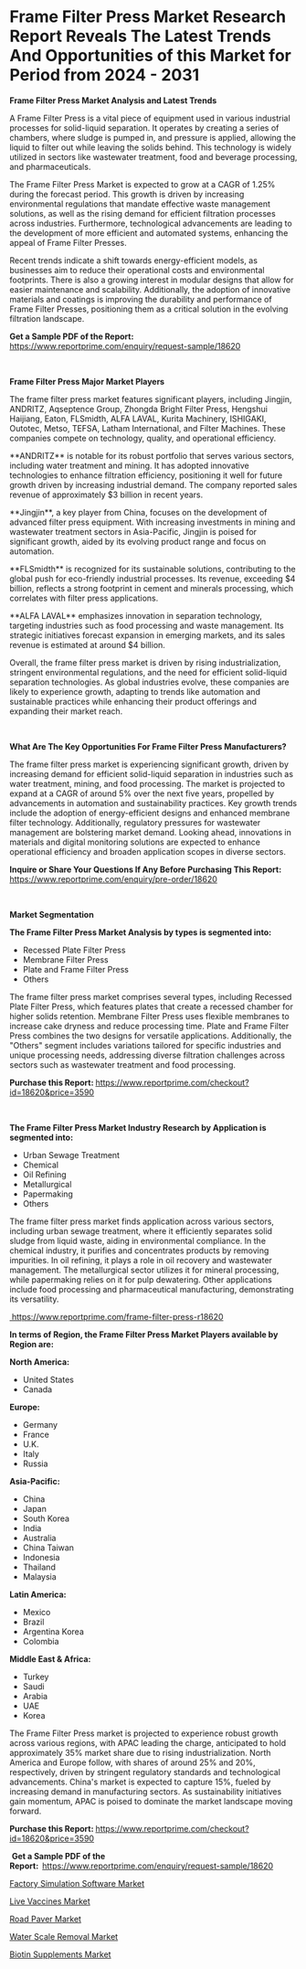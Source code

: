 <p><h1>Frame Filter Press Market Research Report Reveals The Latest Trends And Opportunities of this Market for Period from 2024 - 2031</h1></p><p><strong>Frame Filter Press Market Analysis and Latest Trends</strong></p>
<p><p>A Frame Filter Press is a vital piece of equipment used in various industrial processes for solid-liquid separation. It operates by creating a series of chambers, where sludge is pumped in, and pressure is applied, allowing the liquid to filter out while leaving the solids behind. This technology is widely utilized in sectors like wastewater treatment, food and beverage processing, and pharmaceuticals.</p><p>The Frame Filter Press Market is expected to grow at a CAGR of 1.25% during the forecast period. This growth is driven by increasing environmental regulations that mandate effective waste management solutions, as well as the rising demand for efficient filtration processes across industries. Furthermore, technological advancements are leading to the development of more efficient and automated systems, enhancing the appeal of Frame Filter Presses.</p><p>Recent trends indicate a shift towards energy-efficient models, as businesses aim to reduce their operational costs and environmental footprints. There is also a growing interest in modular designs that allow for easier maintenance and scalability. Additionally, the adoption of innovative materials and coatings is improving the durability and performance of Frame Filter Presses, positioning them as a critical solution in the evolving filtration landscape.</p></p>
<p><strong>Get a Sample PDF of the Report:&nbsp;</strong> <a href="https://www.reportprime.com/enquiry/request-sample/18620?utm_campaign=31&utm_medium=2&utm_source=Github&utm_content=ia&utm_term=21112024&utm_id=frame-filter-press">https://www.reportprime.com/enquiry/request-sample/18620</a></p>
<p>&nbsp;</p>
<p><strong>Frame Filter Press Major Market Players</strong></p>
<p><p>The frame filter press market features significant players, including Jingjin, ANDRITZ, Aqseptence Group, Zhongda Bright Filter Press, Hengshui Haijiang, Eaton, FLSmidth, ALFA LAVAL, Kurita Machinery, ISHIGAKI, Outotec, Metso, TEFSA, Latham International, and Filter Machines. These companies compete on technology, quality, and operational efficiency.</p><p>**ANDRITZ** is notable for its robust portfolio that serves various sectors, including water treatment and mining. It has adopted innovative technologies to enhance filtration efficiency, positioning it well for future growth driven by increasing industrial demand. The company reported sales revenue of approximately $3 billion in recent years.</p><p>**Jingjin**, a key player from China, focuses on the development of advanced filter press equipment. With increasing investments in mining and wastewater treatment sectors in Asia-Pacific, Jingjin is poised for significant growth, aided by its evolving product range and focus on automation.</p><p>**FLSmidth** is recognized for its sustainable solutions, contributing to the global push for eco-friendly industrial processes. Its revenue, exceeding $4 billion, reflects a strong footprint in cement and minerals processing, which correlates with filter press applications.</p><p>**ALFA LAVAL** emphasizes innovation in separation technology, targeting industries such as food processing and waste management. Its strategic initiatives forecast expansion in emerging markets, and its sales revenue is estimated at around $4 billion.</p><p>Overall, the frame filter press market is driven by rising industrialization, stringent environmental regulations, and the need for efficient solid-liquid separation technologies. As global industries evolve, these companies are likely to experience growth, adapting to trends like automation and sustainable practices while enhancing their product offerings and expanding their market reach.</p></p>
<p>&nbsp;</p>
<p><strong>What Are The Key Opportunities For Frame Filter Press Manufacturers?</strong></p>
<p><p>The frame filter press market is experiencing significant growth, driven by increasing demand for efficient solid-liquid separation in industries such as water treatment, mining, and food processing. The market is projected to expand at a CAGR of around 5% over the next five years, propelled by advancements in automation and sustainability practices. Key growth trends include the adoption of energy-efficient designs and enhanced membrane filter technology. Additionally, regulatory pressures for wastewater management are bolstering market demand. Looking ahead, innovations in materials and digital monitoring solutions are expected to enhance operational efficiency and broaden application scopes in diverse sectors.</p></p>
<p><strong>Inquire or Share Your Questions If Any Before Purchasing This Report:</strong> <a href="https://www.reportprime.com/enquiry/pre-order/18620?utm_campaign=31&utm_medium=2&utm_source=Github&utm_content=ia&utm_term=21112024&utm_id=frame-filter-press">https://www.reportprime.com/enquiry/pre-order/18620</a></p>
<p>&nbsp;</p>
<p><strong>Market Segmentation</strong></p>
<p><strong>The Frame Filter Press Market Analysis by types is segmented into:</strong></p>
<p><ul><li>Recessed Plate Filter Press</li><li>Membrane Filter Press</li><li>Plate and Frame Filter Press</li><li>Others</li></ul></p>
<p><p>The frame filter press market comprises several types, including Recessed Plate Filter Press, which features plates that create a recessed chamber for higher solids retention. Membrane Filter Press uses flexible membranes to increase cake dryness and reduce processing time. Plate and Frame Filter Press combines the two designs for versatile applications. Additionally, the "Others" segment includes variations tailored for specific industries and unique processing needs, addressing diverse filtration challenges across sectors such as wastewater treatment and food processing.</p></p>
<p><strong>Purchase this Report:&nbsp;</strong><a href="https://www.reportprime.com/checkout?id=18620&price=3590&utm_campaign=31&utm_medium=2&utm_source=Github&utm_content=ia&utm_term=21112024&utm_id=frame-filter-press">https://www.reportprime.com/checkout?id=18620&price=3590</a></p>
<p>&nbsp;</p>
<p><strong>The Frame Filter Press Market Industry Research by Application is segmented into:</strong></p>
<p><ul><li>Urban Sewage Treatment</li><li>Chemical</li><li>Oil Refining</li><li>Metallurgical</li><li>Papermaking</li><li>Others</li></ul></p>
<p><p>The frame filter press market finds application across various sectors, including urban sewage treatment, where it efficiently separates solid sludge from liquid waste, aiding in environmental compliance. In the chemical industry, it purifies and concentrates products by removing impurities. In oil refining, it plays a role in oil recovery and wastewater management. The metallurgical sector utilizes it for mineral processing, while papermaking relies on it for pulp dewatering. Other applications include food processing and pharmaceutical manufacturing, demonstrating its versatility.</p></p>
<p><a href="https://www.reportprime.com/frame-filter-press-r18620?utm_campaign=31&utm_medium=2&utm_source=Github&utm_content=ia&utm_term=21112024&utm_id=frame-filter-press">&nbsp;https://www.reportprime.com/frame-filter-press-r18620</a></p>
<p><strong>In terms of Region, the Frame Filter Press Market Players available by Region are:</strong></p>
<p>
    <p> <strong> North America: </strong>
        <ul>
            <li>United States</li>
            <li>Canada</li>
        </ul>
        </p> 
    <p> <strong> Europe: </strong>
        <ul>
            <li>Germany</li>
            <li>France</li>
            <li>U.K.</li>
            <li>Italy</li>
            <li>Russia</li>
        </ul>
        </p> 
    <p> <strong> Asia-Pacific: </strong>
        <ul>
            <li>China</li>
            <li>Japan</li>
            <li>South Korea</li>
            <li>India</li>
            <li>Australia</li>
            <li>China Taiwan</li>
            <li>Indonesia</li>
            <li>Thailand</li>
            <li>Malaysia</li>
        </ul>
        </p> 
    <p> <strong> Latin America: </strong>
        <ul>
            <li>Mexico</li>
            <li>Brazil</li>
            <li>Argentina Korea</li>
            <li>Colombia</li>
        </ul>
        </p> 
    <p> <strong> Middle East & Africa: </strong>
        <ul>
            <li>Turkey</li>
            <li>Saudi</li>
            <li>Arabia</li>
            <li>UAE</li>
            <li>Korea</li>
        </ul>
    </p>
    </p>
<p><p>The Frame Filter Press market is projected to experience robust growth across various regions, with APAC leading the charge, anticipated to hold approximately 35% market share due to rising industrialization. North America and Europe follow, with shares of around 25% and 20%, respectively, driven by stringent regulatory standards and technological advancements. China's market is expected to capture 15%, fueled by increasing demand in manufacturing sectors. As sustainability initiatives gain momentum, APAC is poised to dominate the market landscape moving forward.</p></p>
<p><strong>Purchase this Report: </strong><a href="https://www.reportprime.com/checkout?id=18620&price=3590&utm_campaign=31&utm_medium=2&utm_source=Github&utm_content=ia&utm_term=21112024&utm_id=frame-filter-press">https://www.reportprime.com/checkout?id=18620&price=3590</a></p>
<p>&nbsp;<strong>Get a Sample PDF of the Report:&nbsp;&nbsp;</strong><a href="https://www.reportprime.com/enquiry/request-sample/18620?utm_campaign=31&utm_medium=2&utm_source=Github&utm_content=ia&utm_term=21112024&utm_id=frame-filter-press">https://www.reportprime.com/enquiry/request-sample/18620</a></p>
<p><strong></strong></p>
<p><p><a href="https://www.linkedin.com/pulse/navigating-global-factory-simulation-software-market-landscape-pp92e?utm_campaign=31&utm_medium=2&utm_source=Github&utm_content=ia&utm_term=21112024&utm_id=frame-filter-press">Factory Simulation Software Market</a></p><p><a href="https://issuu.com/reportprime-2/docs/live-vaccines-market-size-2030.pptx_19087f77fc8fbe?utm_campaign=31&utm_medium=2&utm_source=Github&utm_content=ia&utm_term=21112024&utm_id=frame-filter-press">Live Vaccines Market</a></p><p><a href="https://github.com/FassouRP/Market-Research-Report-List-6/blob/main/road-paver-market.md?utm_campaign=31&utm_medium=2&utm_source=Github&utm_content=ia&utm_term=21112024&utm_id=frame-filter-press">Road Paver Market</a></p><p><a href="https://github.com/rahu1506/Market-Research-Report-List-6/blob/main/water-scale-removal-market.md?utm_campaign=31&utm_medium=2&utm_source=Github&utm_content=ia&utm_term=21112024&utm_id=frame-filter-press">Water Scale Removal Market</a></p><p><a href="https://issuu.com/reportprime-2/docs/biotin-supplements-market-size-2030_41b8b5f9c699ef?utm_campaign=31&utm_medium=2&utm_source=Github&utm_content=ia&utm_term=21112024&utm_id=frame-filter-press">Biotin Supplements Market</a></p></p>